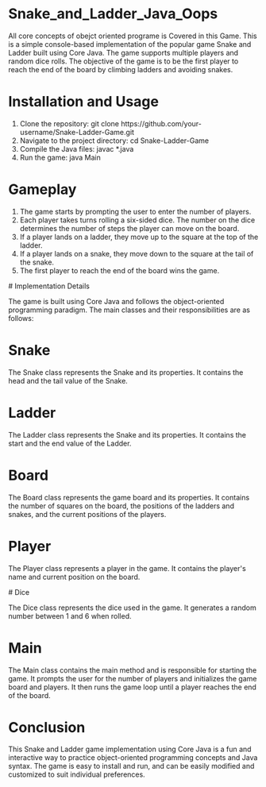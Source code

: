 # Snake_and_Ladder_Java_Oops
All core concepts of obejct oriented programe is  Covered in this Game.
This is a simple console-based implementation of the popular game Snake and Ladder built using Core Java. The game supports multiple players and random dice rolls. The objective of the game is to be the first player to reach the end of the board by climbing ladders and avoiding snakes.

# Installation and Usage
<ol>
  <li>Clone the repository: git clone https://github.com/your-username/Snake-Ladder-Game.git</li>
<li>Navigate to the project directory: cd Snake-Ladder-Game</li>
<li>Compile the Java files: javac *.java</li>
<li>Run the game: java Main</li>
  </ol>

# Gameplay
<ol>
  <li>The game starts by prompting the user to enter the number of players.</li>
<li>Each player takes turns rolling a six-sided dice. The number on the dice determines the number of steps the player can move on the board.</li>
<li>If a player lands on a ladder, they move up to the square at the top of the ladder.</li>
<li>If a player lands on a snake, they move down to the square at the tail of the snake.</li>
<li>The first player to reach the end of the board wins the game.</li>
  </ol>
#  Implementation Details
<p>
The game is built using Core Java and follows the object-oriented programming paradigm. The main classes and their responsibilities are as follows:</p>

# Snake
<p>The Snake class represents the Snake and its properties. It contains the head and the tail value of the Snake.</p>

# Ladder
<p>The Ladder class represents the Snake and its properties. It contains the start and the end value of the Ladder.</p>

# Board
<p>The Board class represents the game board and its properties. It contains the number of squares on the board, the positions of the ladders and snakes, and the current positions of the players.</p>

# Player
<p>The Player class represents a player in the game. It contains the player's name and current position on the board.
</p>
# Dice
<p>The Dice class represents the dice used in the game. It generates a random number between 1 and 6 when rolled.</p>

# Main
<p>The Main class contains the main method and is responsible for starting the game. It prompts the user for the number of players and initializes the game board and players. It then runs the game loop until a player reaches the end of the board.</p>

# Conclusion
<p>This Snake and Ladder game implementation using Core Java is a fun and interactive way to practice object-oriented programming concepts and Java syntax. The game is easy to install and run, and can be easily modified and customized to suit individual preferences.</p>
